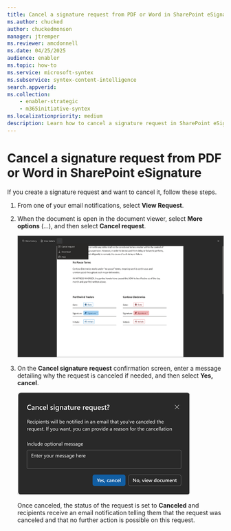 ```yaml
---
title: Cancel a signature request from PDF or Word in SharePoint eSignature
ms.author: chucked
author: chuckedmonson
manager: jtremper
ms.reviewer: amcdonnell
ms.date: 04/25/2025
audience: enabler
ms.topic: how-to
ms.service: microsoft-syntex
ms.subservice: syntex-content-intelligence
search.appverid: 
ms.collection: 
    - enabler-strategic
    - m365initiative-syntex
ms.localizationpriority: medium
description: Learn how to cancel a signature request in SharePoint eSignature. 
---
```


# Cancel a signature request from PDF or Word in SharePoint eSignature

If you create a signature request and want to cancel it, follow these steps.

1. From one of your email notifications, select **View Request**.

2. When the document is open in the document viewer, select **More options** (...), and then select **Cancel request**.

    ![Screenshot of a document showing the Cancel signature request option.](../media/content-understanding/esignature-cancel-signature-request-option-dark.png)

3. On the **Cancel signature request** confirmation screen, enter a message detailing why the request is canceled if needed, and then select **Yes, cancel**.

    ![Screenshot of the Cancel signature request confirmation screen.](../media/content-understanding/esignature-cancel-signature-request-confirmation-dark.png)

    Once canceled, the status of the request is set to **Canceled** and recipients receive an email notification telling them that the request was canceled and that no further action is possible on this request.


<!---
<br>

> [!div class="nextstepaction"]
> [Review and sign a request](esignature-review-sign-requests.md)--->
